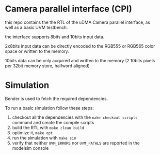 # Camera parallel interface (CPI)

this repo contains the the RTL of the uDMA Camera parallel interface, as well as a basic UVM testbench.

the interface supports 8bits and 10bits input data. 

2x8bits input data can be directly encoded to the RGB555 or RGB565 color space or written to the memory.

10bits data can be only acquired and written to the memory (2 10bits pixels per 32bit memory store, halfword aligned)

# Simulation

Bender is used to fetch the required dependencies.

To run a basic simulation follow these steps:

1. checkout all the dependencies with the `make checkout scripts` command and create the compile scripts
2. build the RTL with `make clean build`
3. optimize it, `make opt`
4. run the simulation with `make sim`
5. verify that neither ``UVM_ERRORS`` nor ``UVM_FATALS`` are reported in the modelsim console

